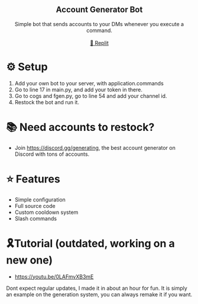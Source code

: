   <h2 align="center">Account Generator Bot</h2>
  <p align="center">
    Simple bot that sends accounts to your DMs whenever you execute a command.
    <br />
    <br />
    <a href="https://replit.com/@ripzkoo/Discord-Account-Generator-Bot?v=1">🤖 Replit</a>
  </p>
</div>

# ⚙️ Setup

1. Add your own bot to your server, with application.commands
2. Go to line 17 in main.py, and add your token in there.
3. Go to cogs and fgen.py, go to line 54 and add your channel id.
4. Restock the bot and run it.

# 📚 Need accounts to restock?
- Join https://discord.gg/generating, the best account generator on Discord with tons of accounts.

# ⭐ Features

- Simple configuration
- Full source code
- Custom cooldown system
- Slash commands

# 🎗️Tutorial (outdated, working on a new one)
- https://youtu.be/0LAFmvXB3mE

Dont expect regular updates, I made it in about an hour for fun. It is simply an example on the generation system, you can always remake it if you want.
